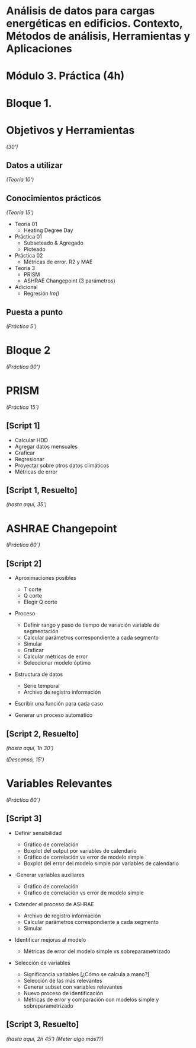 # Análisis de datos para cargas energéticas en edificios. Contexto, Métodos de análisis, Herramientas y Aplicaciones

# Módulo 3. Práctica (4h)

# Bloque 1.
# Objetivos y Herramientas
*(30')*
## Datos a utilizar
*(Teoría 10')*

## Conocimientos prácticos 
*(Teoría 15')*
- Teoría 01
  - Heating Degree Day
- Práctica 01
  - Subseteado & Agregado
  - Ploteado
- Práctica 02
  - Métricas de error. R2 y MAE
- Teoría 3
  - PRISM
  - ASHRAE Changepoint (3 parámetros)
- Adicional
  - Regresión *lm()*

## Puesta a punto
*(Práctica 5')*

# Bloque 2
*(Práctica 90')*
# PRISM
*(Práctica 15`)*
## [Script 1]

- Calcular HDD
- Agregar datos mensuales
- Graficar
- Regresionar
- Proyectar sobre otros datos climáticos
- Métricas de error 

## [Script 1, Resuelto]
*(hasta aquí, 35')*

# ASHRAE Changepoint
*(Práctica 60`)*
## [Script 2]
- Aproximaciones posibles
  - T corte
  - Q corte
  - Elegir Q corte

- Proceso
  - Definir rango y paso de tiempo de variación variable de segmentación
  - Calcular parámetros correspondiente a cada segmento
  - Simular
  - Graficar
  - Calcular métricas de error
  - Seleccionar modelo óptimo
- Estructura de datos
  - Serie temporal
  - Archivo de registro información

- Escribir una función para cada caso

- Generar un proceso automático

## [Script 2, Resuelto]

*(hasta aquí, 1h 30')*

*(Descanso, 15')*

# Variables Relevantes
*(Práctica 60`)*
## [Script 3]
- Definir sensibilidad
  - Gráfico de correlación
  - Boxplot del output por variables de calendario
  - Gráfico de correlación vs error de modelo simple
  - Boxplot del error del modelo simple por variables de calendario

- ·Generar variables auxiliares
  - Gráfico de correlación
  - Gráfico de correlación vs error de modelo simple

- Extender el proceso de ASHRAE
  - Archivo de registro información
  - Calcular parámetros correspondiente a cada segmento
  - Simular

- Identificar mejoras al modelo
  - Métricas de error del modelo simple vs sobreparametrizado

- Selección de variables
  - Significancia variables [¿Cómo se calcula a mano?]
  - Selección de las más relevantes
  - Generar subset con variables relevantes
  - Nuevo proceso de identificación
  - Métricas de error y comparación con modelos simple y sobreparametrizado
## [Script 3, Resuelto]
*(hasta aquí, 2h 45')*
*(Meter algo más??)*